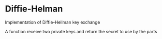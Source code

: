 # Diffie-Helman
Implementation of Diffie-Hellman key exchange

A function receive two private keys and return the secret to use by the parts


